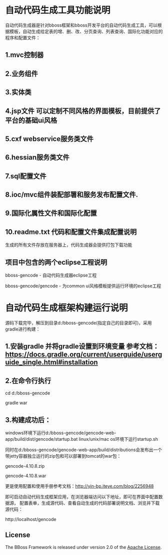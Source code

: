 # 自动代码生成工具功能说明

自动代码生成器是针对bboss框架和bboss开发平台的自动代码生成工具，可以根据模板，自动生成给定表的增、删、改、分页查询、列表查询、国际化功能对应的程序和配置文件：

## 1.mvc控制器
## 2.业务组件
## 3.实体类
## 4.jsp文件 可以定制不同风格的界面模板，目前提供了平台的基础ui风格
## 5.cxf webservice服务类文件
## 6.hessian服务类文件
## 7.sql配置文件
## 8.ioc/mvc组件装配部署和服务发布配置文件.
## 9.国际化属性文件和国际化配置
## 10.readme.txt 代码和配置文件集成配置说明

生成的所有文件存放在服务器上，代码生成器会提供打包下载功能

## 项目中包含的两个eclipse工程说明
bboss-gencode - 自动代码生成器eclipse工程

bboss-gencode/gencode - 为common ui风格模板提供运行环境的eclipse工程

# 自动代码生成框架构建运行说明
源码下载完毕，解压到目录d:/bboss-gencode(指定自己的目录即可)，采用gradle进行构建：
## 1.安装gradle 并将gradle设置到环境变量 参考文档：https://docs.gradle.org/current/userguide/userguide_single.html#installation
## 2.在命令行执行 
cd d:/bboss-gencode 

gradle  war 
## 3.构建成功后： 
windows环境下运行d:/bboss-gencode/gencode-web-app/build/dist/gencode/startup.bat 
linux/unix/mac os环境下运行startup.sh 

同时在d:/bboss-gencode/gencode-web-app/build/distributions会发布出一个带jetty容器独立运行的zip包和可以部署到tomcat的war包： 

gencode-4.10.8.zip 

gencode-4.10.8.war 

更是使用配置和使用手册参考文档：http://yin-bp.iteye.com/blog/2256948

即可启动自动代码生成框架应用，在浏览器端访问以下地址，即可在界面中配置数据源，
配置表单，生成源代码、查看自动生成的代码部署说明文档、浏览并下载源代码：

http://localhost/gencode

## License

The BBoss Framework is released under version 2.0 of the [Apache License][].

[Apache License]: http://www.apache.org/licenses/LICENSE-2.0
